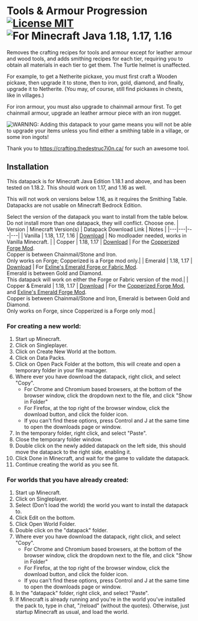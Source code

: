 # Tools & Armour Progression [![License MIT](https://img.shields.io/github/license/NicholasDJM/mc-datapacks)](https://github.com/NicholasDJM/mc-datapacks/blob/8d6cad4f14c42a0ea76993cb2a8a7d84a37e2e82/LICENSE) ![For Minecraft Java 1.18, 1.17, 1.16](https://img.shields.io/badge/Minecraft%20Java-1.1.8%2C%201.17%2C%201.16-informational)
Removes the crafting recipes for tools and armour except for leather armour and wood tools, and adds smithing recipes for each tier, requiring you to obtain all materials in each tier to get them. The Turtle helmet is unaffected.

For example, to get a Netherite pickaxe, you must first craft a Wooden pickaxe, then upgrade it to stone, then to iron, gold, diamond, and finally, upgrade it to Netherite. (You may, of course, still find pickaxes in chests, like in villages.)

For iron armour, you must also upgrade to chainmail armour first. To get chainmail armour, upgrade an leather armour piece with an iron nugget.

![WARNING:](https://img.shields.io/badge/-WARNING-important) Adding this datapack to your game means you will not be able to upgrade your items unless you find either a smithing table in a village, or some iron ingots!

Thank you to https://crafting.thedestruc7i0n.ca/ for such an awesome tool.

## Installation
This datapack is for Minecraft Java Edition 1.18.1 and above, and has been tested on 1.18.2. This should work on 1.17, and 1.16 as well.

This will not work on versions below 1.16, as it requires the Smithing Table.
Datapacks are not usable on Minecraft Bedrock Edition.

Select the version of the datapack you want to install from the table below. Do not install more than one datapack, they will conflict. Choose one.
| Version | Minecraft Version(s) | Datapack Download Link | Notes |
|---|---|---|---|
| Vanilla | 1.18, 1.17, 1.16 | [Download](https://github.com/NicholasDJM/mc-datapacks/releases/download/tools-and-armour-progression-latest/tools-and-armour-progression.zip) | No modloader needed, works in Vanilla Minecraft. |
| Copper | 1.18, 1.17 | [Download](https://github.com/NicholasDJM/mc-datapacks/releases/download/tools-and-armour-progression-latest/tools-and-armour-progression-plus-copperized.zip) | For the [Copperized Forge Mod](https://www.curseforge.com/minecraft/mc-mods/copperized).<br>Copper is between Chainmail/Stone and Iron.<br>Only works on Forge; Copperized is a Forge mod only.|
| Emerald | 1.18, 1.17 | [Download](https://github.com/NicholasDJM/mc-datapacks/releases/download/tools-and-armour-progression-latest/tools-and-armour-progression-plus-emerald.zip) | For [Exline's Emerald Forge or Fabric Mod](https://www.curseforge.com/minecraft/mc-mods/exlines-emerald-equipment).<br>Emerald is between Gold and Diamond.<br>This datapack will work on either the Forge or Fabric version of the mod.|
| Copper & Emerald | 1.18, 1.17 | [Download](https://github.com/NicholasDJM/mc-datapacks/releases/download/tools-and-armour-progression-latest/tools-and-armour-progression-plus-copper-emerald.zip) | For the [Copperized Forge Mod](https://www.curseforge.com/minecraft/mc-mods/copperized), and [Exline's Emerald Forge Mod](https://www.curseforge.com/minecraft/mc-mods/exlines-emerald-equipment).<br>Copper is between Chainmail/Stone and Iron, Emerald is between Gold and Diamond.<br>Only works on Forge, since Copperized is a Forge only mod.|

### For creating a new world:
1. Start up Minecraft.
2. Click on Singleplayer.
3. Click on Create New World at the bottom.
4. Click on Data Packs.
5. Click on Open Pack Folder at the bottom, this will create and open a temporary folder in your file manager.
6. Where ever you have download the datapack, right click, and select "Copy".
	- For Chrome and Chromium based browsers, at the bottom of the browser window, click the dropdown next to the file, and click "Show in Folder"
	- For Firefox, at the top right of the browser window, click the download button, and click the folder icon.
	- If you can't find these options, press Control and J at the same time to open the downloads page or window.
7. In the temporary folder, right click, and select "Paste".
8. Close the temporary folder window.
9. Double click on the newly added datapack on the left side, this should move the datapack to the right side, enabling it.
10. Click Done in Minecraft, and wait for the game to validate the datapack.
11. Continue creating the world as you see fit.

### For worlds that you have already created:
1. Start up Minecraft.
2. Click on Singleplayer.
3. Select (Don't load the world) the world you want to install the datapack to.
4. Click Edit on the bottom.
5. Click Open World Folder.
6. Double click on the "datapack" folder.
7. Where ever you have download the datapack, right click, and select "Copy".
	- For Chrome and Chromium based browsers, at the bottom of the browser window, click the dropdown next to the file, and click "Show in Folder"
	- For Firefox, at the top right of the browser window, click the download button, and click the folder icon.
	- If you can't find these options, press Control and J at the same time to open the downloads page or window.
8. In the "datapack" folder, right click, and select "Paste".
9. If Minecraft is already running and you're in the world you've installed the pack to, type in chat, "/reload" (without the quotes). Otherwise, just startup Minecraft as usual, and load the world.
